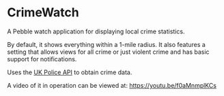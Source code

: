 # CrimeWatch

A Pebble watch application for displaying local crime statistics. 

By default, it shows everything within a 1-mile radius.
It also features a setting that allows views for all crime or just violent crime and has basic support for notifications.

Uses the [UK Police API](data.police.uk) to obtain crime data.

A video of it in operation can be viewed at: https://youtu.be/f0aMnmplKCs
